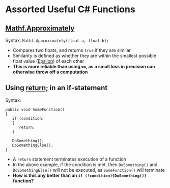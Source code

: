 # Assorted Useful C# Functions

## [Mathf.Approximately](https://docs.unity3d.com/ScriptReference/Mathf.Approximately.html)
Syntax: `Mathf.Approximately(float a, float b);`
* Compares two floats, and returns `true` if they are similar
* Similarity is defined as whether they are within the smallest possible float value ([Epsilon](https://docs.unity3d.com/ScriptReference/Mathf.Epsilon.html)) of each other
* **This is more reliable than using `==`, as a small loss in precision can otherwise throw off a computation**

## Using [return;](https://learn.microsoft.com/en-us/dotnet/csharp/language-reference/statements/jump-statements#the-return-statement) in an if-statement
Syntax:
```
public void SomeFunction()
{
   if (condition)
   {
      return;
   }

   DoSomething();
   DoSomethingElse();
}
```
* A `return` statement terminates execution of a function
* In the above example, if the condition is met, then `DoSomething()` and `DoSomethingElse()` will not be executed, as `SomeFunction()` will terminate
* **How is this any better than an `if (!condition){DoSomething()}` function?**